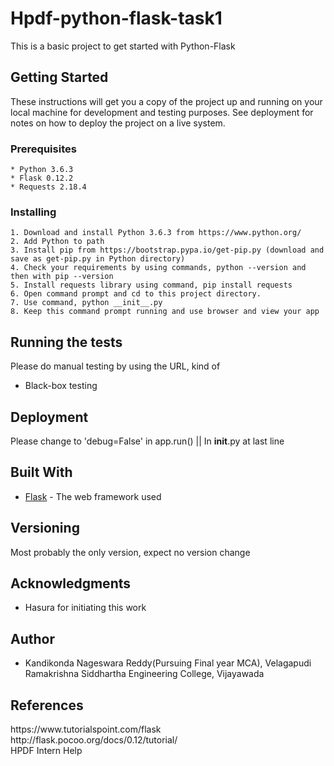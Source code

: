 # Hpdf-python-flask-task1
This is a basic project to get started with Python-Flask

## Getting Started

These instructions will get you a copy of the project up and running on your local machine for development and testing purposes. See deployment for notes on how to deploy the project on a live system.

### Prerequisites

```
* Python 3.6.3
* Flask 0.12.2
* Requests 2.18.4
```

### Installing

```
1. Download and install Python 3.6.3 from https://www.python.org/
2. Add Python to path
3. Install pip from https://bootstrap.pypa.io/get-pip.py (download and save as get-pip.py in Python directory)
4. Check your requirements by using commands, python --version and then with pip --version
5. Install requests library using command, pip install requests
6. Open command prompt and cd to this project directory.
7. Use command, python __init__.py
8. Keep this command prompt running and use browser and view your app
```

## Running the tests

Please do manual testing by using the URL, kind of 
* Black-box testing

## Deployment

Please change to 'debug=False' in app.run() || In __init__.py at last line

## Built With

* [Flask](http://flask.pocoo.org/) - The web framework used


## Versioning

Most probably the only version, expect no version change




## Acknowledgments

* Hasura for initiating this work
## Author

* Kandikonda Nageswara Reddy(Pursuing Final year MCA), Velagapudi Ramakrishna Siddhartha Engineering College, Vijayawada

## References

<p> https://www.tutorialspoint.com/flask <br> http://flask.pocoo.org/docs/0.12/tutorial/<br> HPDF Intern Help</p>
